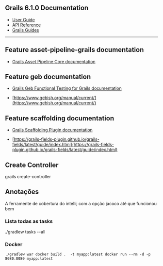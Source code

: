 ## Grails 6.1.0 Documentation

- [User Guide](https://docs.grails.org/6.1.0/guide/index.html)
- [API Reference](https://docs.grails.org/6.1.0/api/index.html)
- [Grails Guides](https://guides.grails.org/index.html)
---

## Feature asset-pipeline-grails documentation

- [Grails Asset Pipeline Core documentation](https://www.asset-pipeline.com/manual/)

## Feature geb documentation

- [Grails Geb Functional Testing for Grails documentation](https://github.com/grails3-plugins/geb#readme)

- [https://www.gebish.org/manual/current/](https://www.gebish.org/manual/current/)

## Feature scaffolding documentation

- [Grails Scaffolding Plugin documentation](https://grails.github.io/scaffolding/latest/groovydoc/)

- [https://grails-fields-plugin.github.io/grails-fields/latest/guide/index.html](https://grails-fields-plugin.github.io/grails-fields/latest/guide/index.html)

## Create Controller

grails create-controller

## Anotações

A ferramente de cobertura do intellij com a opção jacoco até que funcionou bem


### Lista todas as tasks

./gradlew tasks --all

### Docker

`
./gradlew war
docker build .  -t myapp:latest
docker run --rm -d -p 8080:8080 myapp:latest
`